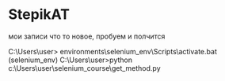 # StepikAT

мои записи
что то новое, пробуем и полчится

C:\Users\user> environments\selenium_env\Scripts\activate.bat
(selenium_env) C:\Users\user>python c:\Users\user\selenium_course\get_method.py
